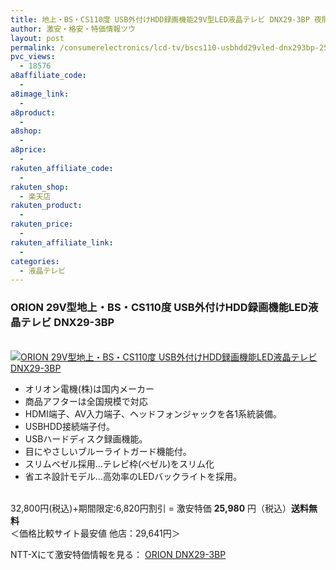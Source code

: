 ```yaml
---
title: 地上・BS・CS110度 USB外付けHDD録画機能29V型LED液晶テレビ DNX29-3BP 夜間限定激安特価25,980円！送料無料！
author: 激安・格安・特価情報ツウ
layout: post
permalink: /consumerelectronics/lcd-tv/bscs110-usbhdd29vled-dnx293bp-25980.html
pvc_views:
  - 18576
a8affiliate_code:
  - 
a8image_link:
  - 
a8product:
  - 
a8shop:
  - 
a8price:
  - 
rakuten_affiliate_code:
  - 
rakuten_shop:
  - 楽天店
rakuten_product:
  - 
rakuten_price:
  - 
rakuten_affiliate_link:
  - 
categories:
  - 液晶テレビ
---
```

### ORION 29V型地上・BS・CS110度 USB外付けHDD録画機能LED液晶テレビ DNX29-3BP

<div class="img-bg2 img_L">
  <a href="http://px.a8.net/svt/ejp?a8mat=ZYP6S+8IMA3E+S1Q+BWGDT&#038;a8ejpredirect=http://nttxstore.jp/_II_OI14683356" target="_blank"><br /> <img border="0" alt="ORION 29V型地上・BS・CS110度 USB外付けHDD録画機能LED液晶テレビ DNX29-3BP" src="http://i1.wp.com/image.nttxstore.jp/l2_images/O/OI/OI14683356.jpg?w=120" data-recalc-dims="1" /></a>
</div>

<!--more-->

  * オリオン電機(株)は国内メーカー
  * 商品アフターは全国規模で対応
  * HDMI端子、AV入力端子、ヘッドフォンジャックを各1系統装備。
  * USBHDD接続端子付。
  * USBハードディスク録画機能。
  * 目にやさしいブルーライトガード機能付。
  * スリムベゼル採用…テレビ枠(べゼル)をスリム化
  * 省エネ設計モデル…高効率のLEDバックライトを採用。

<br clear="all" />32,800円(税込)+期間限定:6,820円割引 = 激安特価 <span class="tokka-price"><strong>25,980</strong></span> 円（税込）**送料無料**  
＜価格比較サイト最安値 他店：29,641円＞  
  
NTT-Xにて激安特価情報を見る： <span class="fs150p"><a href="http://px.a8.net/svt/ejp?a8mat=ZYP6S+8IMA3E+S1Q+BWGDT&#038;a8ejpredirect=http://nttxstore.jp/_II_OI14683356" target="_blank">ORION DNX29-3BP</a></span>